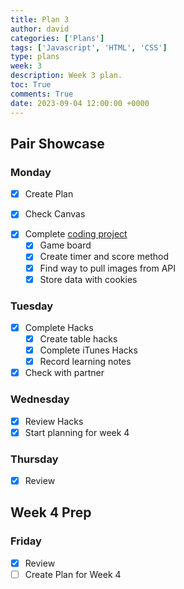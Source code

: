 ```yaml
---
title: Plan 3
author: david
categories: ['Plans']
tags: ['Javascript', 'HTML', 'CSS']
type: plans
week: 3
description: Week 3 plan.
toc: True
comments: True
date: 2023-09-04 12:00:00 +0000
---
```


## Pair Showcase

### Monday

- [x] Create Plan
 + [x] Check Canvas
- [x] Complete [coding project](https://github.com/CSA-Tri-1/CSATri1/issues/7)
  + [x] Game board
  + [x] Create timer and score method
  + [x] Find way to pull images from API
  + [x] Store data with cookies

### Tuesday

- [x] Complete Hacks
  + [x] Create table hacks
  + [x] Complete iTunes Hacks
  + [x] Record learning notes
- [x] Check with partner

### Wednesday

- [x] Review Hacks
- [x] Start planning for week 4

### Thursday

- [x] Review

## Week 4 Prep

### Friday

- [x] Review
- [ ] Create Plan for Week 4